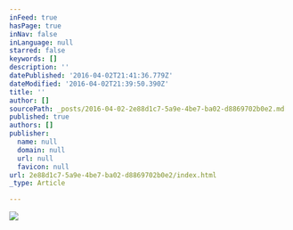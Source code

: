 ```yaml
---
inFeed: true
hasPage: true
inNav: false
inLanguage: null
starred: false
keywords: []
description: ''
datePublished: '2016-04-02T21:41:36.779Z'
dateModified: '2016-04-02T21:39:50.390Z'
title: ''
author: []
sourcePath: _posts/2016-04-02-2e88d1c7-5a9e-4be7-ba02-d8869702b0e2.md
published: true
authors: []
publisher:
  name: null
  domain: null
  url: null
  favicon: null
url: 2e88d1c7-5a9e-4be7-ba02-d8869702b0e2/index.html
_type: Article

---
```

![](https://the-grid-user-content.s3-us-west-2.amazonaws.com/d247abc6-f25d-4a05-b89d-19844555b10f.jpg)